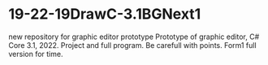 # 19-22-19DrawC-3.1BGNext1
new repository for graphic editor prototype
Prototype of graphic editor, C# Core 3.1, 2022. Project and full program.
Be carefull with points. 
Form1 full version for time.
